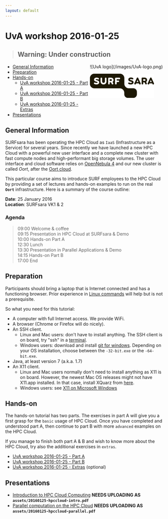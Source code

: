 ```yaml
---
layout: default
---
```


# UvA workshop 2016-01-25

> ## Warning: Under construction

<div style="float:right;" markdown="1">
![UvA logo](/images/UvA-logo.png)

![SURFsara logo](/images/SURFsara_logo.png)
</div>

* [General Information](#general) <br>
* [Preparation](#preparation) <br>
* [Hands-on](#hands-on) <br>
  * [UvA workshop 2016-01-25 - Part A](UvAworkshop-2016-01-25-partA)
  * [UvA workshop 2016-01-25 - Part B](UvAworkshop-2016-01-25-partB)
  * [UvA workshop 2016-01-25 - Extras](UvAworkshop-2016-01-25-extras)
* [Presentations](#presentations)

## <a name="general"></a>General Information 

SURFsara has been operating the HPC Cloud as `IaaS` (Infrastructure as a Service) for several years. 
Since recently we have launched a new HPC Cloud with a powerful new user interface and a complete new cluster with fast compute nodes and high-performant big storage volumes. 
The user interface and cloud software relies on [OpenNebula 4](http://opennebula.org/) and our new cluster is called _Oort_, after the [Oort cloud](https://en.wikipedia.org/wiki/Oort_cloud).

This particular course aims to introduce SURF employees to the HPC Cloud by providing a set of lectures and hands-on examples to run on the real **`Oort`** infrastructure. 
Here is a summary of the course outline:

**Date**: 25 January 2016  
**Location**: SURFsara VK1 & 2  

### Agenda
>09:00 Welcome & coffee  
09:15 Presentation in HPC Cloud at SURFsara & Demo  
10:00 Hands-on Part A  
12:30 Lunch   
13:30 Presentation in Parallel Applications  & Demo  
14:15 Hands-on Part B   
17:00 End  

## <a name="preparation"></a>Preparation

Participants should bring a laptop that is Internet connected and has a functioning browser. 
Prior experience in [Linux commands](http://cli.learncodethehardway.org/book/) will help but is not a prerequisite. 

So what you need for this tutorial:

* A computer with full Internet access. We provide WiFi.
* A browser (Chrome or Firefox will do nicely).
* An SSH client.
  * Linux and Mac users: don't have to install anything. The SSH client is on board, try "ssh" in a [terminal](http://askubuntu.com/questions/38162/what-is-a-terminal-and-how-do-i-open-and-use-it).
  * Windows users: download and install [git for windows](https://git-for-windows.github.io/). Depending on your OS installation, choose between the `-32-bit.exe` or the `-64-bit.exe`.
* Java, at least version 7 (a.k.a. 1.7)
* An X11 client.
  * Linux and Mac users normally don't need to install anything as X11 is on board. However, the newest Mac OS releases might not have X11.app installed. In that case, install XQuarz from [here](http://xquartz.macosforge.org/landing/).
  * Windows users: see [X11 on Microsoft Windows](UvAworkshop-2016-01-25-MS-X11)


## <a name="hands-on"></a> Hands-on
The hands-on tutorial has two parts. The exercises in part A will give you a first grasp for the `basic` usage of HPC Cloud. Once you have completed and understood part A, then continue to part B with more `advanced` examples on the HPC Cloud. 

If you manage to finish both part A & B and wish to know more about the HPC Cloud, try also the additional exercises in `extras`.

  * [UvA workshop 2016-01-25 - Part A](UvAworkshop-2016-01-25-partA)
  * [UvA workshop 2016-01-25 - Part B](UvAworkshop-2016-01-25-partB)
  * [UvA workshop 2016-01-25 - Extras](UvAworkshop-2016-01-25-extras) (optional)

## <a name="presentations"></a> Presentations

* [Introduction to HPC Cloud Computing](assets/20160125-hpccloud-intro.pdf) **NEEDS UPLOADING AS `assets/20160125-hpccloud-intro.pdf`**
* [Parallel computation on the HPC Cloud](assets/20160125-hpccloud-parallel.pdf) **NEEDS UPLOADING AS `assets/20160125-hpccloud-parallel.pdf`**

